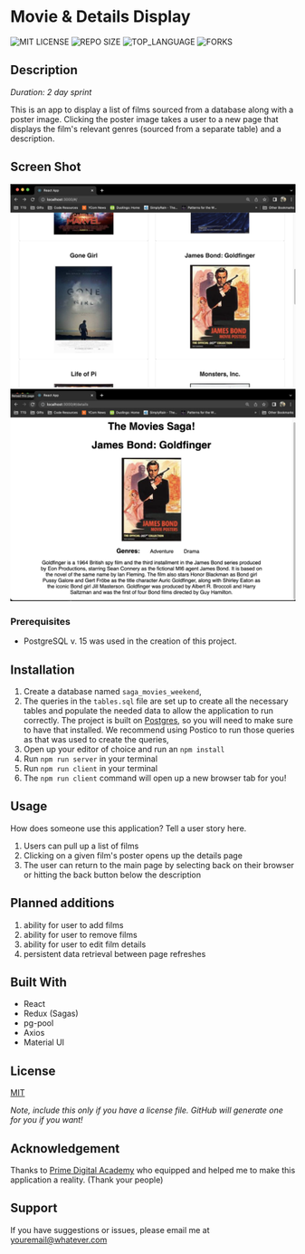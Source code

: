 # Movie & Details Display

![MIT LICENSE](https://img.shields.io/github/license/scottbromander/the_marketplace.svg?style=flat-square)
![REPO SIZE](https://img.shields.io/github/repo-size/scottbromander/the_marketplace.svg?style=flat-square)
![TOP_LANGUAGE](https://img.shields.io/github/languages/top/scottbromander/the_marketplace.svg?style=flat-square)
![FORKS](https://img.shields.io/github/forks/scottbromander/the_marketplace.svg?style=social)

## Description

_Duration: 2 day sprint_

This is an app to display a list of films sourced from a database along with a poster image. Clicking the poster image takes a user to a new page that displays the film's relevant genres (sourced from a separate table) and a description. 


## Screen Shot

![ScreenShot](./readme_images/Screenshot%202023-04-09%20at%207.03.28%20PM.png)
![ScreenShot](./readme_images/Screenshot%202023-04-09%20at%207.03.37%20PM.png)

### Prerequisites

- PostgreSQL v. 15 was used in the creation of this project.

## Installation

1. Create a database named `saga_movies_weekend`,
2. The queries in the `tables.sql` file are set up to create all the necessary tables and populate the needed data to allow the application to run correctly. The project is built on [Postgres](https://www.postgresql.org/download/), so you will need to make sure to have that installed. We recommend using Postico to run those queries as that was used to create the queries, 
3. Open up your editor of choice and run an `npm install`
4. Run `npm run server` in your terminal
5. Run `npm run client` in your terminal
6. The `npm run client` command will open up a new browser tab for you!

## Usage
How does someone use this application? Tell a user story here.

1. Users can pull up a list of films
2. Clicking on a given film's poster opens up the details page
3. The user can return to the main page by selecting back on their browser or hitting the back button below the description

## Planned additions
1. ability for user to add films
1. ability for user to remove films
1. ability for user to edit film details
1. persistent data retrieval between page refreshes

## Built With

- React
- Redux (Sagas)
- pg-pool
- Axios
- Material UI


## License
[MIT](https://choosealicense.com/licenses/mit/)

_Note, include this only if you have a license file. GitHub will generate one for you if you want!_

## Acknowledgement
Thanks to [Prime Digital Academy](www.primeacademy.io) who equipped and helped me to make this application a reality. (Thank your people)

## Support
If you have suggestions or issues, please email me at [youremail@whatever.com](www.google.com)